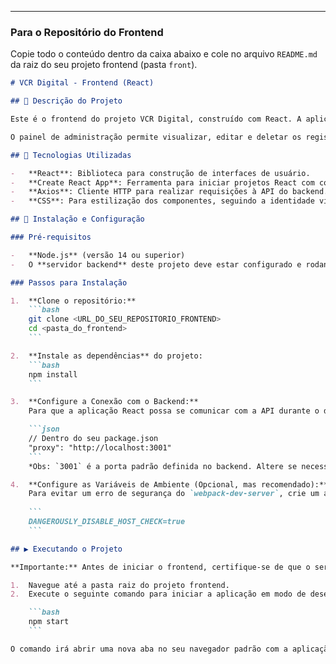 
---

### Para o Repositório do Frontend

Copie todo o conteúdo dentro da caixa abaixo e cole no arquivo `README.md` da raiz do seu projeto frontend (pasta `front`).

```markdown
# VCR Digital - Frontend (React)

## 📝 Descrição do Projeto

Este é o frontend do projeto VCR Digital, construído com React. A aplicação consiste em uma interface pública para que os visitantes possam enviar seus depoimentos e um painel de administração completo para gerenciar esses depoimentos.

O painel de administração permite visualizar, editar e deletar os registros existentes, além de visualizar como eles aparecerão no site.

## 🚀 Tecnologias Utilizadas

-   **React**: Biblioteca para construção de interfaces de usuário.
-   **Create React App**: Ferramenta para iniciar projetos React com configuração otimizada.
-   **Axios**: Cliente HTTP para realizar requisições à API do backend.
-   **CSS**: Para estilização dos componentes, seguindo a identidade visual do projeto.

## 🔧 Instalação e Configuração

### Pré-requisitos

-   **Node.js** (versão 14 ou superior)
-   O **servidor backend** deste projeto deve estar configurado e rodando.

### Passos para Instalação

1.  **Clone o repositório:**
    ```bash
    git clone <URL_DO_SEU_REPOSITORIO_FRONTEND>
    cd <pasta_do_frontend>
    ```

2.  **Instale as dependências** do projeto:
    ```bash
    npm install
    ```

3.  **Configure a Conexão com o Backend:**
    Para que a aplicação React possa se comunicar com a API durante o desenvolvimento, é necessário configurar um proxy no `package.json`:

    ```json
    // Dentro do seu package.json
    "proxy": "http://localhost:3001"
    ```
    *Obs: `3001` é a porta padrão definida no backend. Altere se necessário.*

4.  **Configure as Variáveis de Ambiente (Opcional, mas recomendado):**
    Para evitar um erro de segurança do `webpack-dev-server`, crie um arquivo chamado `.env` na raiz do projeto frontend e adicione a seguinte linha:
    
    ```
    DANGEROUSLY_DISABLE_HOST_CHECK=true
    ```

## ▶️ Executando o Projeto

**Importante:** Antes de iniciar o frontend, certifique-se de que o servidor backend já está rodando.

1.  Navegue até a pasta raiz do projeto frontend.
2.  Execute o seguinte comando para iniciar a aplicação em modo de desenvolvimento:

    ```bash
    npm start
    ```

O comando irá abrir uma nova aba no seu navegador padrão com a aplicação rodando, geralmente em `http://localhost:3000`.
